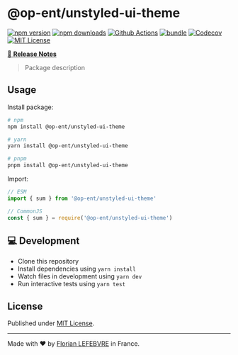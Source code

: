 # @op-ent/unstyled-ui-theme

[![npm version][npm-version-src]][npm-version-href]
[![npm downloads][npm-downloads-src]][npm-downloads-href]
[![Github Actions][github-actions-src]][github-actions-href]
[![bundle][bundle-src]][bundle-href]
[![Codecov][codecov-src]][codecov-href]
[![MIT License][license-src]][license-href]

[📖 **Release Notes**](./CHANGELOG.md)

> Package description

## Usage

Install package:

```sh
# npm
npm install @op-ent/unstyled-ui-theme

# yarn
yarn install @op-ent/unstyled-ui-theme

# pnpm
pnpm install @op-ent/unstyled-ui-theme
```

Import:

```js
// ESM
import { sum } from '@op-ent/unstyled-ui-theme'

// CommonJS
const { sum } = require('@op-ent/unstyled-ui-theme')
```

## 💻 Development

-   Clone this repository
-   Install dependencies using `yarn install`
-   Watch files in development using `yarn dev`
-   Run interactive tests using `yarn test`

## License

Published under [MIT License](./LICENSE).

---

Made with ❤️ by [Florian LEFEBVRE](https://github.com/florian-lefebvre) in France.

<!-- Badges -->
<!-- https://gist.github.com/lukas-h/2a5d00690736b4c3a7ba -->

[npm-version-src]: https://img.shields.io/npm/v/op-ent/unstyled-ui-theme?style=flat-square
[npm-version-href]: https://npmjs.com/package/op-ent/unstyled-ui-theme
[npm-downloads-src]: https://img.shields.io/npm/dm/op-ent/unstyled-ui-theme?style=flat-square
[npm-downloads-href]: https://npmjs.com/package/op-ent/unstyled-ui-theme
[github-actions-src]: https://img.shields.io/github/workflow/status/op-ent/unstyled-ui-theme/ci/main?style=flat-square
[github-actions-href]: https://github.com/op-ent/unstyled-ui-theme/actions?query=workflow%3Aci
[bundle-src]: https://img.shields.io/bundlephobia/minzip@op-ent/unstyled-ui-theme?style=flat-square
[bundle-href]: https://bundlephobia.com/result?p=op-ent/unstyled-ui-theme
[codecov-src]: https://img.shields.io/codecov/c/gh/op-ent/unstyled-ui-theme/main?style=flat-square
[codecov-href]: https://codecov.io/gh/op-ent/unstyled-ui-theme
[license-src]: https://img.shields.io/badge/License-MIT-yellow.svg?style=flat-square
[license-href]: ./LICENSE
